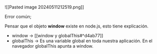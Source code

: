 
![[Pasted image 20240511212519.png]]

Error común;

Pensar que el objeto **window** existe en node.js, esto tiene explicación.
- window -> [[window y globalThis#^d4ab77]]
- globalThis -> Es una variable global en toda nuestra aplicación. En el navegador globalThis apunta a window.
